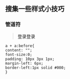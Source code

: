 ## 搜集一些样式小技巧

### 管道符
><div class="pipe">
>    <a class="">登录</a><a class="">登录</a>
></div> 

<div class="triangle">

    a + a:before{
    content: "";
    font-size:0;
    padding: 10px 3px 1px;
    margin-left: 6px;
    border-left:1px solid #000;
    }


